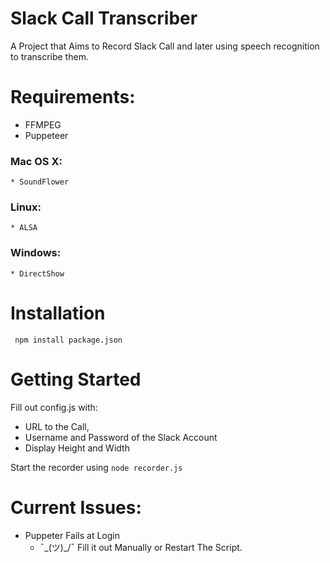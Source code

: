 # Slack Call Transcriber
A Project that Aims to Record Slack Call and later using speech recognition to transcribe them.

# Requirements:
* FFMPEG
* Puppeteer

### Mac OS X:
	* SoundFlower
	
### Linux:
	* ALSA

### Windows:
	* DirectShow

# Installation
` npm install package.json`

# Getting Started
Fill out config.js with: 
* URL to the Call, 
* Username and Password of the Slack Account 
* Display Height and  Width 

Start  the recorder using `node recorder.js`

# Current Issues:
* Puppeter Fails at Login
	* ¯\_(ツ)_/¯  Fill it out Manually or Restart The Script.




